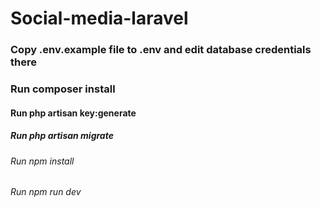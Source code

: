 # Social-media-laravel
### Copy .env.example file to .env and edit database credentials there
### Run composer install
#### Run php artisan key:generate
##### Run php artisan migrate
###### Run npm install
###### Run npm run dev
